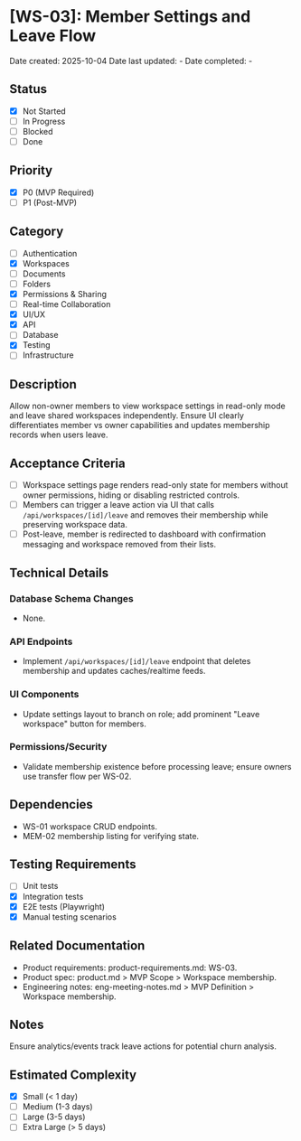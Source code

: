 # [WS-03]: Member Settings and Leave Flow

Date created: 2025-10-04
Date last updated: -
Date completed: -

## Status

- [x] Not Started
- [ ] In Progress
- [ ] Blocked
- [ ] Done

## Priority

- [x] P0 (MVP Required)
- [ ] P1 (Post-MVP)

## Category

- [ ] Authentication
- [x] Workspaces
- [ ] Documents
- [ ] Folders
- [x] Permissions & Sharing
- [ ] Real-time Collaboration
- [x] UI/UX
- [x] API
- [ ] Database
- [x] Testing
- [ ] Infrastructure

## Description

Allow non-owner members to view workspace settings in read-only mode and leave shared workspaces independently. Ensure UI clearly differentiates member vs owner capabilities and updates membership records when users leave.

## Acceptance Criteria

- [ ] Workspace settings page renders read-only state for members without owner permissions, hiding or disabling restricted controls.
- [ ] Members can trigger a leave action via UI that calls `/api/workspaces/[id]/leave` and removes their membership while preserving workspace data.
- [ ] Post-leave, member is redirected to dashboard with confirmation messaging and workspace removed from their lists.

## Technical Details

### Database Schema Changes

- None.

### API Endpoints

- Implement `/api/workspaces/[id]/leave` endpoint that deletes membership and updates caches/realtime feeds.

### UI Components

- Update settings layout to branch on role; add prominent "Leave workspace" button for members.

### Permissions/Security

- Validate membership existence before processing leave; ensure owners use transfer flow per WS-02.

## Dependencies

- WS-01 workspace CRUD endpoints.
- MEM-02 membership listing for verifying state.

## Testing Requirements

- [ ] Unit tests
- [x] Integration tests
- [x] E2E tests (Playwright)
- [x] Manual testing scenarios

## Related Documentation

- Product requirements: product-requirements.md: WS-03.
- Product spec: product.md > MVP Scope > Workspace membership.
- Engineering notes: eng-meeting-notes.md > MVP Definition > Workspace membership.

## Notes

Ensure analytics/events track leave actions for potential churn analysis.

## Estimated Complexity

- [x] Small (< 1 day)
- [ ] Medium (1-3 days)
- [ ] Large (3-5 days)
- [ ] Extra Large (> 5 days)
